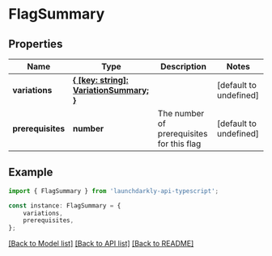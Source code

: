 # FlagSummary


## Properties

Name | Type | Description | Notes
------------ | ------------- | ------------- | -------------
**variations** | [**{ [key: string]: VariationSummary; }**](VariationSummary.md) |  | [default to undefined]
**prerequisites** | **number** | The number of prerequisites for this flag | [default to undefined]

## Example

```typescript
import { FlagSummary } from 'launchdarkly-api-typescript';

const instance: FlagSummary = {
    variations,
    prerequisites,
};
```

[[Back to Model list]](../README.md#documentation-for-models) [[Back to API list]](../README.md#documentation-for-api-endpoints) [[Back to README]](../README.md)
